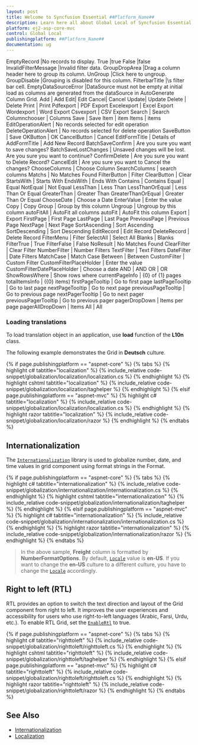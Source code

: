 ```yaml
---
layout: post
title: Welcome to Syncfusion Essential ##Platform_Name##
description: Learn here all about Global Local of Syncfusion Essential ##Platform_Name## widgets based on HTML5 and jQuery.
platform: ej2-asp-core-mvc
control: Global Local
publishingplatform: ##Platform_Name##
documentation: ug
---
```


EmptyRecord |No records to display.
True |true
False |false
InvalidFilterMessage |Invalid filter data.
GroupDropArea |Drag a column header here to group its column.
UnGroup |Click here to ungroup.
GroupDisable |Grouping is disabled for this column.
FilterbarTitle |\s filter bar cell.
EmptyDataSourceError |DataSource must not be empty at initial load as columns are generated from the dataSource in AutoGenerate Column Grid.
Add | Add
Edit| Edit
Cancel| Cancel
Update| Update
Delete | Delete
Print | Print
Pdfexport | PDF Export
Excelexport | Excel Export
Wordexport | Word Export
Csvexport | CSV Export
Search | Search
Columnchooser | Columns
Save | Save
Item | item
Items | items
EditOperationAlert | No records selected for edit operation
DeleteOperationAlert | No records selected for delete operation
SaveButton | Save
OKButton | OK
CancelButton | Cancel
EditFormTitle | Details of
AddFormTitle | Add New Record
BatchSaveConfirm | Are you sure you want to save changes?
BatchSaveLostChanges | Unsaved changes will be lost. Are you sure you want to continue?
ConfirmDelete | Are you sure you want to Delete Record?
CancelEdit | Are you sure you want to Cancel the changes?
ChooseColumns | Choose Column
SearchColumns | search columns
Matchs | No Matches Found
FilterButton | Filter
ClearButton | Clear
StartsWith | Starts With
EndsWith | Ends With
Contains | Contains
Equal | Equal
NotEqual | Not Equal
LessThan | Less Than
LessThanOrEqual | Less Than Or Equal
GreaterThan | Greater Than
GreaterThanOrEqual | Greater Than Or Equal
ChooseDate | Choose a Date
EnterValue | Enter the value
Copy | Copy
Group | Group by this column
Ungroup | Ungroup by this column
autoFitAll | AutoFit all columns
autoFit | AutoFit this column
Export | Export
FirstPage | First Page
LastPage | Last Page
PreviousPage | Previous Page
NextPage | Next Page
SortAscending | Sort Ascending
SortDescending | Sort Descending
EditRecord | Edit Record
DeleteRecord | Delete Record
FilterMenu | Filter
SelectAll | Select All
Blanks | Blanks
FilterTrue | True
FilterFalse | False
NoResult | No Matches Found
ClearFilter | Clear Filter
NumberFilter | Number Filters
TextFilter | Text Filters
DateFilter | Date Filters
MatchCase | Match Case
Between | Between
CustomFilter | Custom Filter
CustomFilterPlaceHolder | Enter the value
CustomFilterDatePlaceHolder | Choose a date
AND | AND
OR | OR
ShowRowsWhere | Show rows where
currentPageInfo | {0} of {1} pages
totalItemsInfo | ({0} items)
firstPageTooltip | Go to first page
lastPageTooltip | Go to last page
nextPageTooltip | Go to next page
previousPageTooltip | Go to previous page
nextPagerTooltip | Go to next pager
previousPagerTooltip | Go to previous pager
pagerDropDown | Items per page
pagerAllDropDown | Items
All | All

### Loading translations

To load translation object in an application, use **load** function of the **L10n** class.

The following example demonstrates the Grid in **Deutsch** culture.

{% if page.publishingplatform == "aspnet-core" %}
{% tabs %}
{% highlight c# tabtitle="localization" %}
{% include_relative code-snippet/globalization/localization/localization.cs %}
{% endhighlight %}
{% highlight cshtml tabtitle="localization" %}
{% include_relative code-snippet/globalization/localization/taghelper %}
{% endhighlight %}
{% elsif page.publishingplatform == "aspnet-mvc" %}
{% highlight c# tabtitle="localization" %}
{% include_relative code-snippet/globalization/localization/localization.cs %}
{% endhighlight %}
{% highlight razor tabtitle="localization" %}
{% include_relative code-snippet/globalization/localization/razor %}
{% endhighlight %}
{% endtabs %}



## Internationalization

The [`Internationalization`](../../common/intl.html) library is used to globalize number, date, and time values in grid component using format strings in the Format.

{% if page.publishingplatform == "aspnet-core" %}
{% tabs %}
{% highlight c# tabtitle="internationalization" %}
{% include_relative code-snippet/globalization/internationalization/internationalization.cs %}
{% endhighlight %}
{% highlight cshtml tabtitle="internationalization" %}
{% include_relative code-snippet/globalization/internationalization/taghelper %}
{% endhighlight %}
{% elsif page.publishingplatform == "aspnet-mvc" %}
{% highlight c# tabtitle="internationalization" %}
{% include_relative code-snippet/globalization/internationalization/internationalization.cs %}
{% endhighlight %}
{% highlight razor tabtitle="internationalization" %}
{% include_relative code-snippet/globalization/internationalization/razor %}
{% endhighlight %}
{% endtabs %}



> In the above sample, **Freight** column is formatted by **NumberFormatOptions**.
> By default, [`Locale`](https://help.syncfusion.com/cr/aspnetcore-js2/Syncfusion.EJ2.Grids.Grid.html#Syncfusion_EJ2_Grids_Grid_Locale) value is **en-US**. If you want to change the **en-US** culture to a different culture, you have to change  the [`Locale`](https://help.syncfusion.com/cr/aspnetcore-js2/Syncfusion.EJ2.Grids.Grid.html#Syncfusion_EJ2_Grids_Grid_Locale) accordingly.

## Right to left (RTL)

RTL provides an option to switch the text direction and layout of the Grid component from right to left. It improves the user experiences and accessibility for users who use right-to-left languages (Arabic, Farsi, Urdu, etc.). To enable RTL Grid, set the [`EnableRtl`](https://help.syncfusion.com/cr/aspnetcore-js2/Syncfusion.EJ2.Grids.Grid.html#Syncfusion_EJ2_Grids_Grid_EnableRtl) to true.

{% if page.publishingplatform == "aspnet-core" %}
{% tabs %}
{% highlight c# tabtitle="righttoleft" %}
{% include_relative code-snippet/globalization/righttoleft/righttoleft.cs %}
{% endhighlight %}
{% highlight cshtml tabtitle="righttoleft" %}
{% include_relative code-snippet/globalization/righttoleft/taghelper %}
{% endhighlight %}
{% elsif page.publishingplatform == "aspnet-mvc" %}
{% highlight c# tabtitle="righttoleft" %}
{% include_relative code-snippet/globalization/righttoleft/righttoleft.cs %}
{% endhighlight %}
{% highlight razor tabtitle="righttoleft" %}
{% include_relative code-snippet/globalization/righttoleft/razor %}
{% endhighlight %}
{% endtabs %}



## See Also

* [Internationalization](../../common/intl.html)
* [Localization](../../common/localization/)